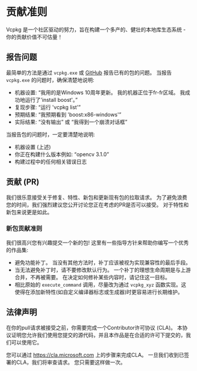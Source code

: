 # 贡献准则

Vcpkg 是一个社区驱动的努力，旨在构建一个多产的、健壮的本地库生态系统 - 你的贡献价值不可估量！

## 报告问题

最简单的方法是通过 `vcpkg.exe` 或 [GitHub](https://github.com/Microsoft/vcpkg) 报告已有的包的问题。 当报告 `vcpkg.exe` 的问题时，确保清楚地说明:
- 机器设置: “我用的是Windows 10周年更新。 我的机器正位于fr-fr区域。 我成功地运行了'install boost'。”
- 复现步骤: “运行 'vcpkg list'”
- 预期结果: “我预期看到 'boost:x86-windows'”
- 实际结果: “没有输出” 或 “我得到一个崩溃对话框”

当报告包的问题时，一定要清楚地说明:
- 机器设置 (上述)
- 你正在构建什么版本例如: “opencv 3.1.0”
- 构建过程中的任何相关错误日志

## 贡献 (PR)

我们很乐意接受关于修复、特性、新包和更新现有包的拉取请求。 为了避免浪费您的时间，我们强烈建议您公开讨论您正在考虑的PR是否可以接受。 对于特性和新包来说更是如此。

### 新包贡献准则

我们很高兴您有兴趣提交一个新的包! 这里有一些指导方针来帮助你编写一个优秀的作品集:
- 避免功能补丁。 当没有其他方法时，补丁应该被视为实现兼容性的最后手段。
- 当无法避免补丁时，请不要修改默认行为。 一个补丁的理想生命周期是与上游合并，不再被需要。 在决定如何修补某些内容时，请记住这一目标。
- 相比原始的 `execute_command` 调用，尽量改为通过 `vcpkg_xyz` 函数实现。这使得在添加新特性(如自定义编译器标志或生成器)时更容易进行长期维护。

## 法律声明

在你的pull请求被接受之前，你需要完成一个Contributor许可协议 (CLA)。 本协议证明您允许我们使用您提交的源代码，并且本作品是在合适的许可下提交的，我们可以使用它。

您可以通过 https://cla.microsoft.com 上的步骤来完成CLA。 一旦我们收到已签署的CLA，我们将审查请求。 您只需要这样做一次。
